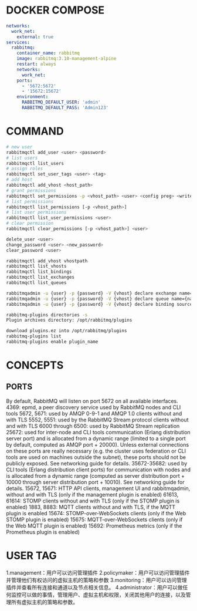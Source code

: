 # DOCKER COMPOSE

```yml
networks:
  work_net:
    external: true
services:
  rabbitmq:
    container_name: rabbitmq
    image: rabbitmq:3.10-management-alpine
    restart: always
    networks:
      work_net:
    ports:
      - '5672:5672'
      - '15672:15672'
    environment:
      RABBITMQ_DEFAULT_USER: 'admin'
      RABBITMQ_DEFAULT_PASS: 'Admin123'
```

# COMMAND

```bash
# new user
rabbitmqctl add_user <user> <password>
# list users
rabbitmqctl list_users
# assign roles
rabbitmqctl set_user_tags <user> <tag>
# add host
rabbitmqctl add_vhost <host_path>
# grant permissions
rabbitmqctl set_permissions -p <vhost_path> <user> <config preg> <write preg> <read preg>
# list permissions
rabbitmqctl list_permissions [-p <vhost_path>]
# list user permissions
rabbitmqctl list_user_permissions <user>
# clear permission
rabbitmqctl clear_permissions [-p <vhost_path>] <user>

delete_user <user>
change_password <user> <new_password>
clear_password <user>

rabbitmqctl add_vhost vhostpath
rabbitmqctl list_vhosts
rabbitmqctl list_bindings
rabbitmqctl list_exchanges
rabbitmqctl list_queues

rabbitmqadmin -u {user} -p {password} -V {vhost} declare exchange name={name} type={type}
rabbitmqadmin -u {user} -p {password} -V {vhost} declare queue name={name}
rabbitmqadmin -u {user} -p {password} -V {vhost} declare binding source={Exchange} destination={queue} routing_key='{key}'

rabbitmq-plugins directories -s
Plugin archives directory: /opt/rabbitmq/plugins

download plugins.ez into /opt/rabbitmq/plugins
rabbitmq-plugins list
rabbitmq-plugins enable plugin_name
```

# CONCEPTS

## PORTS

By default, RabbitMQ will listen on port 5672 on all available interfaces.
4369: epmd, a peer discovery service used by RabbitMQ nodes and CLI tools
5672, 5671: used by AMQP 0-9-1 and AMQP 1.0 clients without and with TLS
5552, 5551: used by the RabbitMQ Stream protocol clients without and with TLS
6000 through 6500: used by RabbitMQ Stream replication
25672: used for inter-node and CLI tools communication (Erlang distribution server port) and is allocated from a dynamic range (limited to a single port by default, computed as AMQP port + 20000). Unless external connections on these ports are really necessary (e.g. the cluster uses federation or CLI tools are used on machines outside the subnet), these ports should not be publicly exposed. See networking guide for details.
35672-35682: used by CLI tools (Erlang distribution client ports) for communication with nodes and is allocated from a dynamic range (computed as server distribution port + 10000 through server distribution port + 10010). See networking guide for details.
15672, 15671: HTTP API clients, management UI and rabbitmqadmin, without and with TLS (only if the management plugin is enabled)
61613, 61614: STOMP clients without and with TLS (only if the STOMP plugin is enabled)
1883, 8883: MQTT clients without and with TLS, if the MQTT plugin is enabled
15674: STOMP-over-WebSockets clients (only if the Web STOMP plugin is enabled)
15675: MQTT-over-WebSockets clients (only if the Web MQTT plugin is enabled)
15692: Prometheus metrics (only if the Prometheus plugin is enabled)

# USER TAG
1.management：用户可以访问管理插件
2.policymaker：用户可以访问管理插件并管理他们有权访问的虚拟主机的策略和参数
3.monitoring：用户可以访问管理插件并查看所有连接和通道以及节点相关信息。
4.administrator：用户可以做任何监控可以做的事情，管理用户、虚拟主机和权限，关闭其他用户的连接，以及管理所有虚拟主机的策略和参数。
